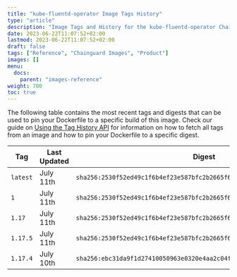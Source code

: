 ```yaml
---
title: "kube-fluentd-operator Image Tags History"
type: "article"
description: "Image Tags and History for the kube-fluentd-operator Chainguard Image"
date: 2023-06-22T11:07:52+02:00
lastmod: 2023-06-22T11:07:52+02:00
draft: false
tags: ["Reference", "Chainguard Images", "Product"]
images: []
menu:
  docs:
    parent: "images-reference"
weight: 700
toc: true
---
```


The following table contains the most recent tags and digests that can be used to pin your Dockerfile to a specific build of this image. Check our guide on [Using the Tag History API](/chainguard/chainguard-images/using-the-tag-history-api/) for information on how to fetch all tags from an image and how to pin your Dockerfile to a specific digest.

| Tag      | Last Updated | Digest                                                                    |
|----------|--------------|---------------------------------------------------------------------------|
| `latest` | July 11th    | `sha256:2530f52ed49c1f6b4ef23e587bfc2b2665f6c982c1e52861d4cc4cfe35aa864a` |
| `1`      | July 11th    | `sha256:2530f52ed49c1f6b4ef23e587bfc2b2665f6c982c1e52861d4cc4cfe35aa864a` |
| `1.17`   | July 11th    | `sha256:2530f52ed49c1f6b4ef23e587bfc2b2665f6c982c1e52861d4cc4cfe35aa864a` |
| `1.17.5` | July 11th    | `sha256:2530f52ed49c1f6b4ef23e587bfc2b2665f6c982c1e52861d4cc4cfe35aa864a` |
| `1.17.4` | July 10th    | `sha256:ebc31da9f1d27410050963e0320e4aa2c04f44b634d0ce49931cc376481047a4` |
